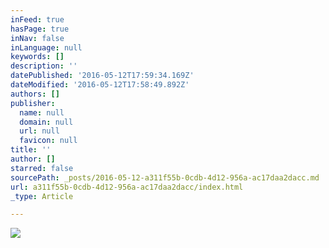```yaml
---
inFeed: true
hasPage: true
inNav: false
inLanguage: null
keywords: []
description: ''
datePublished: '2016-05-12T17:59:34.169Z'
dateModified: '2016-05-12T17:58:49.892Z'
authors: []
publisher:
  name: null
  domain: null
  url: null
  favicon: null
title: ''
author: []
starred: false
sourcePath: _posts/2016-05-12-a311f55b-0cdb-4d12-956a-ac17daa2dacc.md
url: a311f55b-0cdb-4d12-956a-ac17daa2dacc/index.html
_type: Article

---
```

![](https://the-grid-user-content.s3-us-west-2.amazonaws.com/7a36db0b-cecd-4bd8-89ae-1e23bb562f3a.jpg)